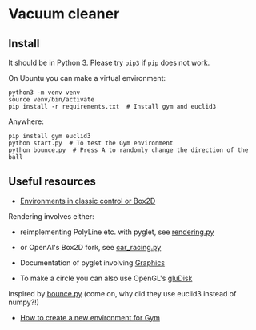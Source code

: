 # Vacuum cleaner

## Install

It should be in Python 3. Please try `pip3` if `pip` does not work.

On Ubuntu you can make a virtual environment:

    python3 -m venv venv
    source venv/bin/activate
    pip install -r requirements.txt  # Install gym and euclid3

Anywhere:

    pip install gym euclid3
    python start.py  # To test the Gym environment
    python bounce.py  # Press A to randomly change the direction of the ball

## Useful resources

- [Environments in classic control or Box2D](https://gym.openai.com/envs/#classic_control)

Rendering involves either:

- reimplementing PolyLine etc. with pyglet, see [rendering.py](https://github.com/openai/gym/blob/master/gym/envs/classic_control/rendering.py)
- or OpenAI's Box2D fork, see [car_racing.py](https://github.com/openai/gym/blob/master/gym/envs/box2d/car_racing.py)

- Documentation of pyglet involving [Graphics](https://pyglet.readthedocs.io/en/stable/programming_guide/graphics.html)
- To make a circle you can also use OpenGL's [gluDisk](http://www.glprogramming.com/red/chapter11.html#name2)

Inspired by [bounce.py](https://gist.github.com/davepape/6993177) (come on, why did they use euclid3 instead of numpy?!)

- [How to create a new environment for Gym](https://github.com/openai/gym/blob/master/docs/creating-environments.md)
